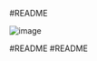  #README
 
 ![image](https://user-images.githubusercontent.com/84013006/118114211-9ff21280-b42a-11eb-971d-0ad4f6057a60.png)
 
#README
#README

